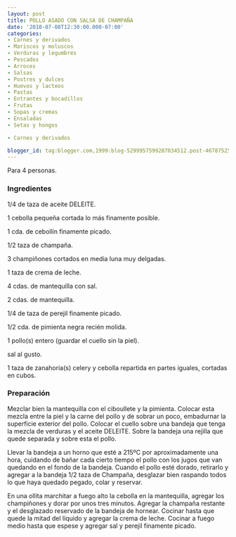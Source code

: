 ```yaml
---
layout: post
title: POLLO ASADO CON SALSA DE CHAMPAÑA
date: '2010-07-08T12:30:00.000-07:00'
categories:
- Carnes y derivados
- Mariscos y moluscos
- Verduras y legumbres
- Pescados
- Arroces
- Salsas
- Postres y dulces
- Huevos y lacteos
- Pastas
- Entrantes y bocadillos
- Frutas
- Sopas y cremas
- Ensaladas
- Setas y hongos

- Carnes y derivados

blogger_id: tag:blogger.com,1999:blog-5299957599287034512.post-4678752586291507916
---
```


Para 4 personas.

<h3>Ingredientes</h3>

1/4 de taza de aceite DELEITE.

1 cebolla pequeña cortada lo más finamente posible.

1 cda. de cebollín finamente picado.

1/2 taza de champaña.

3 champiñones cortados en media luna muy delgadas.

1 taza de crema de leche.

4 cdas. de mantequilla con sal.

2 cdas. de mantequilla.

1/4 de taza de perejil finamente picado.

1/2 cda. de pimienta negra recién molida.

1 pollo(s) entero (guardar el cuello sin la piel).

sal al gusto.

1 taza de zanahoria(s) celery y cebolla repartida en partes iguales, cortadas en cubos.

<h3>Preparación</h3>

Mezclar bien la mantequilla con el ciboullete y la pimienta. Colocar esta mezcla entre la piel y la carne del pollo y de sobrar un poco, embadurnar la superficie exterior del pollo. Colocar el cuello sobre una bandeja que tenga la mezcla de verduras y el aceite DELEITE. Sobre la bandeja una rejilla que quede separada y sobre esta el pollo.

Llevar la bandeja a un horno que esté a 215&ordm;C por aproximadamente una hora, cuidando de bañar cada cierto tiempo el pollo con los jugos que van quedando en el fondo de la bandeja. Cuando el pollo esté dorado, retirarlo y agregar a la bandeja 1/2 taza de Champaña, desglazar bien raspando todos lo que haya quedado pegado, colar y reservar.

En una ollita marchitar a fuego alto la cebolla en la mantequilla, agregar los champiñones y dorar por unos tres minutos. Agregar la champaña restante y el desglazado reservado de la bandeja de hornear. Cocinar hasta que quede la mitad del líquido y agregar la crema de leche. Cocinar a fuego medio hasta que espese y agregar sal y perejil finamente picado.

